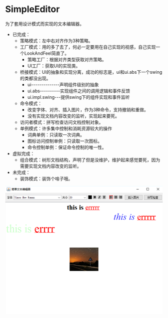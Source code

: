 # SimpleEditor
为了套用设计模式而实现的文本编辑器。

+ 已完成：
    + 策略模式：左中右对齐作为3种策略。
    + 工厂模式：用的多了去了，何必一定要用在自己实现的视感，自己实现一个LookAndFeel简直了。
        + 策略工厂：根据对齐类型获取对齐策略。
        + UI工厂：获取UI的实现类。
    + 桥接模式：UI的抽象和实现分离，成功的标志是，ui和ui.abs下一个swing的类都没出现。
        + ui--------------声明组件级别的抽象
        + ui.abs----------实现组件之间的调用逻辑和事件反馈
        + ui.impl.swing---提供swing下的组件实现和事件监听
    + 命令模式：
        + 改变字体、对齐、插入图片，作为3种命令，支持撤销和重做。
        + 没有实现文档内容改变的监听，实现起来要死。
    + 访问者模式：拼写检查访问文档控制对象。
    + 单例模式：许多集中控制和消耗资源较大的操作
        + 词典单例：只读取一次词典。
        + 图标访问控制单例：只读取一次图标。
        + 命令控制单例：保证命令控制的唯一性。
+ 虚拟完成：
    + 组合模式：树形文档结构，声明了但是没维护，维护起来感觉要死，因为需要实现文档内容改变的监听。
+ 未完成：
    + 装饰模式：装饰个啥子哦。    

![实现效果](https://github.com/yu961549745/SimpleEditor/blob/master/%E6%95%88%E6%9E%9C%E5%9B%BE.png?raw=true)
